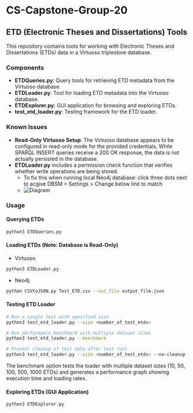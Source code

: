 # CS-Capstone-Group-20

## ETD (Electronic Theses and Dissertations) Tools

This repository contains tools for working with Electronic Theses and Dissertations (ETDs) data in a Virtuoso triplestore database.

### Components

- **ETDQueries.py**: Query tools for retrieving ETD metadata from the Virtuoso database.
- **ETDLoader.py**: Tool for loading ETD metadata into the Virtuoso database.
- **ETDExplorer.py**: GUI application for browsing and exploring ETDs.
- **test_etd_loader.py**: Testing framework for the ETD loader.

### Known Issues

- **Read-Only Virtuoso Setup**: The Virtuoso database appears to be configured in read-only mode for the provided credentials. While SPARQL INSERT queries receive a 200 OK response, the data is not actually persisted in the database.
- **ETDLoader.py** includes a permission check function that verifies whether write operations are being stored.
  - To fix this when running local Neo4j database: click three dots next to acgive DBSM > Settings > Change below line to match
  - ![Diagram](images/Neo4j_Auth_Settings.png)

### Usage

#### Querying ETDs
```bash
python3 ETDQueries.py
```

#### Loading ETDs (Note: Database is Read-Only)
- Virtuoso
```bash
python3 ETDLoader.py 
```
- Neo4j
```bash
python CSVtoJSON.py Test_ETD.csv --out_file output_file.json
```

#### Testing ETD Loader
```bash
# Run a single test with specified size
python3 test_etd_loader.py --size <number_of_test_etds>

# Run performance benchmark with multiple dataset sizes
python3 test_etd_loader.py --benchmark

# Prevent cleanup of test data after test runs
python3 test_etd_loader.py --size <number_of_test_etds> --no-cleanup
```

The benchmark option tests the loader with multiple dataset sizes (10, 50, 100, 500, 1000 ETDs) and generates a performance graph showing execution time and loading rates.

#### Exploring ETDs (GUI Application)
```bash
python3 ETDExplorer.py
```
